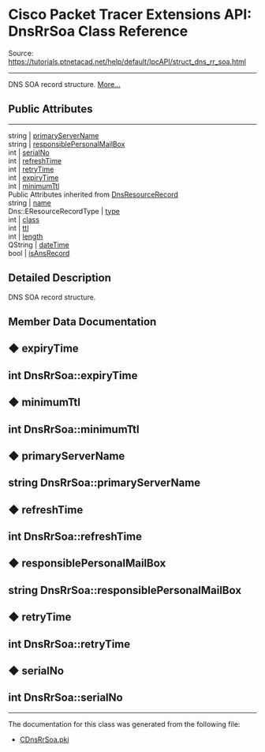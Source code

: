 # Cisco Packet Tracer Extensions API: DnsRrSoa Class Reference

Source: https://tutorials.ptnetacad.net/help/default/IpcAPI/struct_dns_rr_soa.html

---

DNS SOA record structure. [More...](struct_dns_rr_soa.html#details)

##  Public Attributes  
  
---  
string | [primaryServerName](struct_dns_rr_soa.html#ab43273446410c6db75a835ebab328530)  
string | [responsiblePersonalMailBox](struct_dns_rr_soa.html#af0388f00550099de6739072566b6df2b)  
int | [serialNo](struct_dns_rr_soa.html#a05064c2aa4afcb17e08e2a1d27cd1cee)  
int | [refreshTime](struct_dns_rr_soa.html#add1bd1aa11cce41b44295138abef6273)  
int | [retryTime](struct_dns_rr_soa.html#a44748807ea2d3c67ba77351b64d947f3)  
int | [expiryTime](struct_dns_rr_soa.html#ab7ada169267ddef20409f00fc2656ddb)  
int | [minimumTtl](struct_dns_rr_soa.html#abfb993ec517ac358d82ae0e7b4498f34)  
Public Attributes inherited from [DnsResourceRecord](struct_dns_resource_record.html)  
string | [name](struct_dns_resource_record.html#a560060c8f3a08ecf41f1b18063d75d46)  
Dns::EResourceRecordType | [type](struct_dns_resource_record.html#acc3cff9904bae04555ca02e2ce276907)  
int | [class](struct_dns_resource_record.html#a73e77006da5606185698b0b4dbc8dc81)  
int | [ttl](struct_dns_resource_record.html#a6922cd71978ea3e407e67533c517ee4a)  
int | [length](struct_dns_resource_record.html#a732ab2c261f841f45daf8763a0ac445a)  
QString | [dateTime](struct_dns_resource_record.html#a07968ee412b6f4c9327a8ff3f8525d07)  
bool | [isAnsRecord](struct_dns_resource_record.html#a438e555e4211fcc0fdedb36686333c3c)  
  
## Detailed Description

DNS SOA record structure. 

## Member Data Documentation

## ◆ expiryTime

int DnsRrSoa::expiryTime  
---  
  
## ◆ minimumTtl

int DnsRrSoa::minimumTtl  
---  
  
## ◆ primaryServerName

string DnsRrSoa::primaryServerName  
---  
  
## ◆ refreshTime

int DnsRrSoa::refreshTime  
---  
  
## ◆ responsiblePersonalMailBox

string DnsRrSoa::responsiblePersonalMailBox  
---  
  
## ◆ retryTime

int DnsRrSoa::retryTime  
---  
  
## ◆ serialNo

int DnsRrSoa::serialNo  
---  
  
* * *

The documentation for this class was generated from the following file:

  * [CDnsRrSoa.pki](_c_dns_rr_soa_8pki.html)


